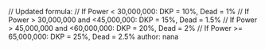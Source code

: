 // Updated formula:
  // If Power < 30,000,000: DKP = 10%, Dead = 1%
  // If Power > 30,000,000 and <45,000,000: DKP = 15%, Dead = 1.5%
  // If Power > 45,000,000 and <60,000,000: DKP = 20%, Dead = 2%
  // If Power >= 65,000,000: DKP = 25%, Dead = 2.5%
  author: nana
